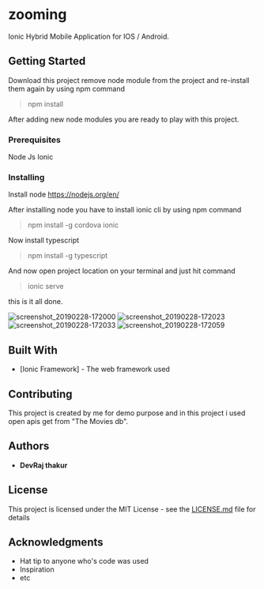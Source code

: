 # zooming

Ionic Hybrid Mobile Application for IOS / Android.

## Getting Started

Download this project remove node module from the project and re-install them again by using npm command  
> npm install 

After adding new node modules you are ready to play with this project.

### Prerequisites

Node Js
Ionic

### Installing

Install node 
https://nodejs.org/en/

After installing node you have to install ionic cli by using npm command 
>npm install -g cordova ionic

Now install typescript
>npm install -g typescript

And now open project location on your terminal and just hit command
> ionic serve

this is it all done.

![screenshot_20190228-172000](https://user-images.githubusercontent.com/24736668/53564676-8d5ace00-3b7d-11e9-8809-9c52c2eee426.png)
![screenshot_20190228-172023](https://user-images.githubusercontent.com/24736668/53564679-8d5ace00-3b7d-11e9-9c15-e68d68d578a4.png)
![screenshot_20190228-172033](https://user-images.githubusercontent.com/24736668/53564680-8df36480-3b7d-11e9-9a98-d324250737fd.png)
![screenshot_20190228-172059](https://user-images.githubusercontent.com/24736668/53564682-8e8bfb00-3b7d-11e9-9208-8179bfbb3e23.png)

## Built With

* [Ionic Framework] - The web framework used

## Contributing

This project is created by me for demo purpose and in this project i used open apis get from "The Movies db".



## Authors

* **DevRaj thakur** 

## License

This project is licensed under the MIT License - see the [LICENSE.md](LICENSE.md) file for details

## Acknowledgments

* Hat tip to anyone who's code was used
* Inspiration
* etc


